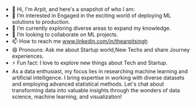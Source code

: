 - 👋 Hi, I'm Arpit, and here's a snapshot of who I am:
- 👀 I’m interested in Engaged in the exciting world of deploying ML solutions to production.
- 🌱 I’m currently exploring diverse areas to expand my knowledge.
- 💞️ I’m looking to collaborate on ML projects.
- 📫 How to reach me www.linkedin.com/in/thearpitsingh
- 😄 Pronouns: Ask me about Startup world,New Techs and share Journey experiences.
- ⚡ Fun fact: I love to explore new things about Tech and Startup.
- As a data enthusiast, my focus lies in researching machine learning and artificial intelligence. I bring expertise in working with diverse datasets and employing advanced statistical methods. Let's chat about transforming data into valuable insights through the wonders of data science, machine learning, and visualization!

<!---
raufsingh/raufsingh is a ✨ special ✨ repository because its `README.md` (this file) appears on your GitHub profile.
You can click the Preview link to take a look at your changes.
--->
